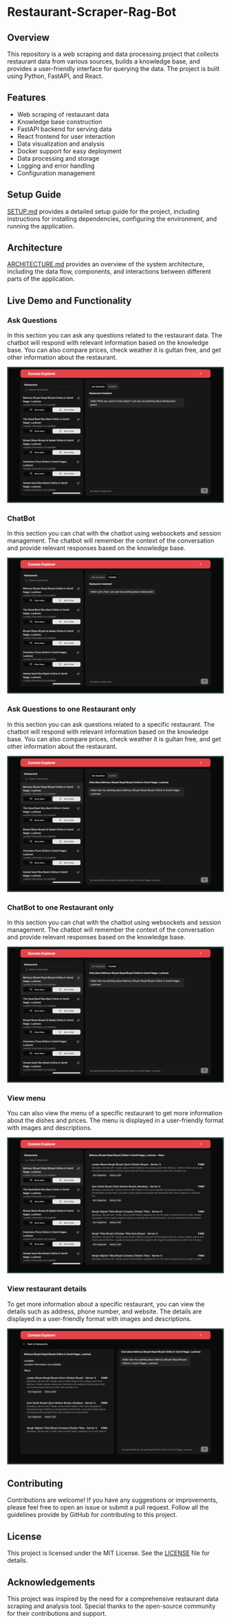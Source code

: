 # Restaurant-Scraper-Rag-Bot

## Overview

This repository is a web scraping and data processing project that collects restaurant data from various sources, builds a knowledge base, and provides a user-friendly interface for querying the data. The project is built using Python, FastAPI, and React.

## Features

- Web scraping of restaurant data
- Knowledge base construction
- FastAPI backend for serving data
- React frontend for user interaction
- Data visualization and analysis
- Docker support for easy deployment
- Data processing and storage
- Logging and error handling
- Configuration management

## Setup Guide

[SETUP.md](SETUP.md) provides a detailed setup guide for the project, including instructions for installing dependencies, configuring the environment, and running the application.

## Architecture

[ARCHITECTURE.md](ARCHITECTURE.md) provides an overview of the system architecture, including the data flow, components, and interactions between different parts of the application.

## Live Demo and Functionality

### Ask Questions

In this section you can ask any questions related to the restaurant data. The chatbot will respond with relevant information based on the knowledge base. You can also compare prices, check weather it is gultan free, and get other information about the restaurant.

![Ask Questions](assets/ask-question.png)

### ChatBot

In this section you can chat with the chatbot using websockets and session management. The chatbot will remember the context of the conversation and provide relevant responses based on the knowledge base.

![ChatBot](assets/chatbot.png)

### Ask Questions to one Restaurant only

In this section you can ask questions related to a specific restaurant. The chatbot will respond with relevant information based on the knowledge base. You can also compare prices, check weather it is gultan free, and get other information about the restaurant.

![Ask Questions to one Restaurant only](assets/ask-question-id.png)

### ChatBot to one Restaurant only

In this section you can chat with the chatbot using websockets and session management. The chatbot will remember the context of the conversation and provide relevant responses based on the knowledge base.

![ChatBot to one Restaurant only](assets/chatbot-id.png)

### View menu

You can also view the menu of a specific restaurant to get more information about the dishes and prices. The menu is displayed in a user-friendly format with images and descriptions.

![View menu](assets/view-menu.png)

### View restaurant details

To get more information about a specific restaurant, you can view the details such as address, phone number, and website. The details are displayed in a user-friendly format with images and descriptions.

![View restaurant details](assets/restaurant-info.png)

## Contributing

Contributions are welcome! If you have any suggestions or improvements, please feel free to open an issue or submit a pull request. 
Follow all the guidelines provide by GitHub for contributing to this project.

## License

This project is licensed under the MIT License. See the [LICENSE](LICENSE) file for details.

## Acknowledgements

This project was inspired by the need for a comprehensive restaurant data scraping and analysis tool. Special thanks to the open-source community for their contributions and support.

